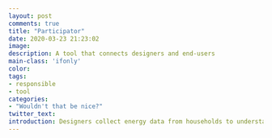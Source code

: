 ```yaml
---
layout: post
comments: true
title: "Participator"
date: 2020-03-23 21:23:02
image: 
description: A tool that connects designers and end-users
main-class: 'ifonly'
color:
tags:
- responsible
- tool
categories:
- "Wouldn't that be nice?"
twitter_text:
introduction: Designers collect energy data from households to understand how householders consume electricity in order to design supportive solutions. While such data gives a clear picture of what happens (i.e. when energy is consumed and for what), it is hard to understand why? It is challenging to engage end-users in data analysis as they lack the data literacy and the benefits to do so. The participator helps designers to build interactive data visualisation (potential) end-users can engage with to correct and enrich.
---
```

